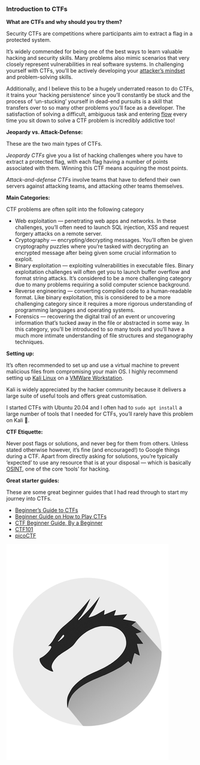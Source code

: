 ### Introduction to CTFs

**What are CTFs and why should you try them?**

Security CTFs are competitions where participants aim to extract a flag in a protected system. 

It’s widely commended for being one of the best ways to learn valuable hacking and security skills. Many problems also mimic scenarios that very closely represent vulnerabilities in real software systems. In challenging yourself with CTFs, you’ll be actively developing your [attacker’s mindset](https://www.threatstack.com/blog/how-to-understand-your-attackers-mindset) and problem-solving skills.

Additionally, and I believe this to be a hugely underrated reason to do CTFs, it trains your ‘hacking persistence’ since you’ll constantly be stuck and the process of ‘un-stucking’ yourself in dead-end pursuits is a skill that transfers over to so many other problems you’ll face as a developer. The satisfaction of solving a difficult, ambiguous task and entering [flow](https://en.wikipedia.org/wiki/Flow_(psychology)) every time you sit down to solve a CTF problem is incredibly addictive too!

**Jeopardy vs. Attack-Defense:**

These are the two main types of CTFs.

*Jeopardy CTFs* give you a list of hacking challenges where you have to extract a protected flag, with each flag having a number of points associated with them. Winning this CTF means acquiring the most points.

*Attack-and-defense CTFs* involve teams that have to defend their own servers against attacking teams, and attacking other teams themselves. 

**Main Categories:**

CTF problems are often split into the following category

- Web exploitation — penetrating web apps and networks. In these challenges, you’ll often need to launch SQL injection, XSS and request forgery attacks on a remote server.
- Cryptography — encrypting/decrypting messages. You’ll often be given cryptography puzzles where you’re tasked with decrypting an encrypted message after being given some crucial information to exploit.
- Binary exploitation — exploiting vulnerabilities in executable files. Binary exploitation challenges will often get you to launch buffer overflow and format string attacks. It’s considered to be a more challenging category due to many problems requiring a solid computer science background.
- Reverse engineering — converting compiled code to a human-readable format. Like binary exploitation, this is considered to be a more challenging category since it requires a more rigorous understanding of programming languages and operating systems.
- Forensics — recovering the digital trail of an event or uncovering information that’s tucked away in the file or abstracted in some way. In this category, you’ll be introduced to so many tools and you’ll have a much more intimate understanding of file structures and steganography techniques.

**Setting up:**

It’s often recommended to set up and use a virtual machine to prevent malicious files from compromising your main OS. I highly recommend setting up [Kali Linux](https://kali.org/) on a [VMWare Workstation](https://www.vmware.com/au/products/workstation-pro.html).

Kali is widely appreciated by the hacker community because it delivers a large suite of useful tools and offers great customisation.

 
I started CTFs with Ubuntu 20.04 and I often had to `sudo apt install` a large number of tools that I needed for CTFs, you’ll rarely have this problem on Kali 🙂.

**CTF Etiquette:**

Never post flags or solutions, and never beg for them from others. Unless stated otherwise however, it’s fine (and encouraged!) to Google things during a CTF. Apart from directly asking for solutions, you’re typically ‘expected’ to use any resource that is at your disposal — which is basically [OSINT](https://en.wikipedia.org/wiki/Open-source_intelligence), one of the core ‘tools’ for hacking.

**Great starter guides:**

These are some great beginner guides that I had read through to start my journey into CTFs.

- [Beginner’s Guide to CTFs](https://infosecwriteups.com/beginners-guide-to-ctfs-c934a0d7f5f9)
- [Beginner Guide on How to Play CTFs](https://medium.com/k3rn3l4rmy/beginner-guide-on-how-to-play-ctfs-8ba0e2c1b5cc)
- [CTF Beginner Guide, By a Beginner](https://code.likeagirl.io/ctf-beginner-guide-by-a-beginner-3c86e4959fcc)
- [CTF101](https://ctf101.org/)
- [picoCTF](https://picoctf.org/resources)

![Kali](https://raw.githubusercontent.com/Tymotex/timz.dev/master/src/portfolio-data/cybersecurity/images/Introduction_kali.png)

